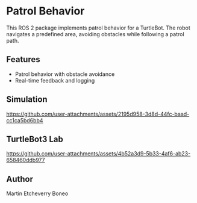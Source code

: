 
# Patrol Behavior

This ROS 2 package implements patrol behavior for a TurtleBot. The robot navigates a predefined area, avoiding obstacles while following a patrol path.

## Features

- Patrol behavior with obstacle avoidance
- Real-time feedback and logging

## Simulation 
https://github.com/user-attachments/assets/2195d958-3d8d-44fc-baad-cc1ca5bd6bb4

## TurtleBot3 Lab
https://github.com/user-attachments/assets/4b52a3d9-5b33-4af6-ab23-658460ddb977

## Author
Martin Etcheverry Boneo
